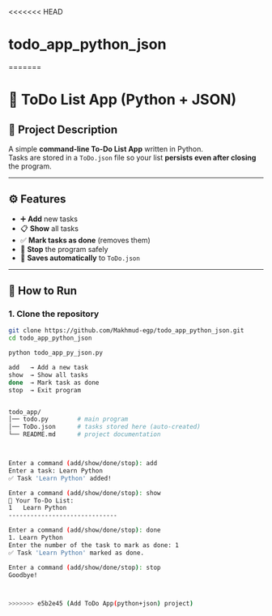 <<<<<<< HEAD
# todo_app_python_json
=======
# 📝 ToDo List App (Python + JSON)

## 📌 Project Description
A simple **command-line To-Do List App** written in Python.  
Tasks are stored in a `ToDo.json` file so your list **persists even after closing** the program.  

---

## ⚙️ Features
- ➕ **Add** new tasks  
- 📋 **Show** all tasks  
- ✅ **Mark tasks as done** (removes them)  
- 🛑 **Stop** the program safely  
- 💾 **Saves automatically** to `ToDo.json`  

---

## 🚀 How to Run

### 1. Clone the repository
```bash
git clone https://github.com/Makhmud-egp/todo_app_python_json.git
cd todo_app_python_json

python todo_app_py_json.py

add   → Add a new task
show  → Show all tasks
done  → Mark task as done
stop  → Exit program


todo_app/
│── todo.py        # main program
│── ToDo.json      # tasks stored here (auto-created)
└── README.md      # project documentation



Enter a command (add/show/done/stop): add
Enter a task: Learn Python
✅ Task 'Learn Python' added!

Enter a command (add/show/done/stop): show
📝 Your To-Do List:
1   Learn Python
------------------------------

Enter a command (add/show/done/stop): done
1. Learn Python
Enter the number of the task to mark as done: 1
✅ Task 'Learn Python' marked as done.

Enter a command (add/show/done/stop): stop
Goodbye!



>>>>>>> e5b2e45 (Add ToDo App(python+json) project)
